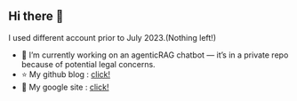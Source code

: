 ## Hi there 👋

<!--
**JiwooHong01/JiwooHong01** is a ✨ _special_ ✨ repository because its `README.md` (this file) appears on your GitHub profile.

Here are some ideas to get you started:
-->
I used different account prior to July 2023.(Nothing left!)


- 🔭 I’m currently working on an agenticRAG chatbot — it’s in a private repo because of potential legal concerns.
- ⭐️ My github blog : [click!](jiwoohong01.github.io)
- 🌱 My google site : [click!](https://sites.google.com/view/jiwoo-hong/home)
<!--
- 🌱 I’m currently learning ...
- 👯 I’m looking to collaborate on ...
- 🤔 I’m looking for help with ...
- 💬 Ask me about ...
- 📫 How to reach me: ...
- 😄 Pronouns: ...
- ⚡ Fun fact: ...
-->
